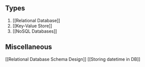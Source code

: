 ## Types
1. [[Relational Database]]
2. [[Key-Value Store]]
3. [[NoSQL Databases]]

## Miscellaneous
[[Relational Database Schema Design]]
[[Storing datetime in DB]]

